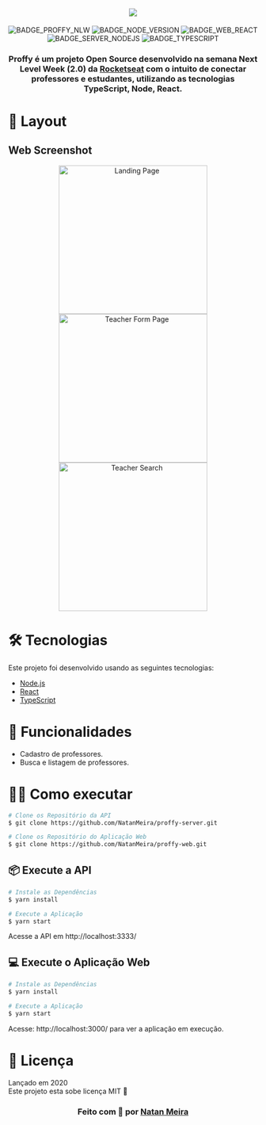 <h1 align=center>

<img src="https://user-images.githubusercontent.com/38190870/92841507-ce5db080-f3b8-11ea-8652-3abe180abcab.png" />
</h1>

<div align="center">

![BADGE_PROFFY_NLW]
![BADGE_NODE_VERSION] 
![BADGE_WEB_REACT] 
![BADGE_SERVER_NODEJS] 
![BADGE_TYPESCRIPT] 

</div>

<h3 align="center">

Proffy é um projeto **Open Source** desenvolvido na semana **Next Level Week (2.0)** da **[Rocketseat][rocketseat_site]** com o intuito de conectar professores e estudantes, utilizando as tecnologias **TypeScript, Node, React**.

</h3>

# 🎨 Layout

## Web Screenshot

<div align="center">
  <img alt="Landing Page" src="https://user-images.githubusercontent.com/38190870/92850302-a6734a80-f3c2-11ea-81c1-3eff00a2bf1a.png" width="300px"/>
  <img alt="Teacher Form Page" src="https://user-images.githubusercontent.com/38190870/92850305-a7a47780-f3c2-11ea-877e-3843f672bd88.png" width="300px"/>
  <img alt="Teacher Search" src="https://user-images.githubusercontent.com/38190870/92850309-a96e3b00-f3c2-11ea-84e8-4e7b7b110a34.png" width="300px"/>
</div>

# 🛠 Tecnologias
Este projeto foi desenvolvido usando as seguintes tecnologias:

- [Node.js][nodejs]
- [React][reactjs]
- [TypeScript][typescript]

# 🚀 Funcionalidades

* Cadastro de professores.
* Busca e listagem de professores.


# 👷‍♂️ Como executar
```bash
# Clone os Repositório da API
$ git clone https://github.com/NatanMeira/proffy-server.git

# Clone os Repositório do Aplicação Web
$ git clone https://github.com/NatanMeira/proffy-web.git
```
## 📦 Execute a API

```bash
# Instale as Dependências
$ yarn install

# Execute a Aplicação
$ yarn start
```
Acesse a API em http://localhost:3333/

## 💻 Execute o Aplicação Web

```bash
# Instale as Dependências
$ yarn install

# Execute a Aplicação
$ yarn start
```
Acesse: http://localhost:3000/ para ver a aplicação em execução.

# 📕 Licença
Lançado em 2020 <br>
Este projeto esta sobe licença MIT 📝


<h3 align="center">
Feito com 💜 por <a href="https://www.linkedin.com/in/natameira/">Natan Meira</a>

</h3>
<!-- Website Links -->

[rocketseat_site]: https://rocketseat.com.br/
[reactjs]: https://reactjs.org
[typescript]: https://www.typescriptlang.org/
[nodejs]: https://nodejs.org/

<!-- Badges -->

[BADGE_PROFFY_NLW]:https://img.shields.io/badge/Proffy-NLW%202.0-8257E5?logo=data:image/png;base64,iVBORw0KGgoAAAANSUhEUgAAABAAAAAQCAMAAAAoLQ9TAAAALVBMVEVHcExxWsF0XMJzXMJxWcFsUsD///9jRrzY0u6Xh9Gsn9n39fyMecy0qd2bjNJWBT0WAAAABHRSTlMA2Do606wF2QAAAGlJREFUGJVdj1cWwCAIBLEsRU3uf9xobDH8+GZwUYi8i6ucJwrxKE+7D0G9Q4vlYqtmCSjndr4CgCgzlyFgfKfKCVO0LrPKjmiqMxGXkJwNnXskqWG+1oSM+BSwD8f29YLNjvx/OQrn+g99oQSoNmt3PgAAAABJRU5ErkJggg==

[BADGE_NODE_VERSION]: https://img.shields.io/badge/Node-14.1.0-8257E5
[BADGE_WEB_REACT]: https://img.shields.io/badge/Web-ReactJS-8257E5
[BADGE_SERVER_NODEJS]:https://img.shields.io/badge/Server-NodeJS-8257E5
[BADGE_TYPESCRIPT]:https://img.shields.io/badge/%3C/%3E-Typescript-8257E5
